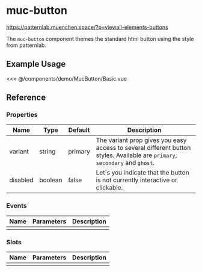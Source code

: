 <script setup>
import Basic from './demo/MucButton/Basic.vue'
</script>

# muc-button


https://patternlab.muenchen.space/?p=viewall-elements-buttons

The `muc-button` component themes the standard html button using the style from patternlab.

## Example Usage

<DemoContainer>
  <Basic/>
</DemoContainer>

<<< @/components/demo/MucButton/Basic.vue

## Reference

### Properties

| Name     | Type    | Default | Description                                                                                                                  |
|----------|---------|---------|------------------------------------------------------------------------------------------------------------------------------|
| variant  | string  | primary | The variant prop gives you easy access to several different button styles. Available are `primary`, `secondary` and `ghost`. |
| disabled | boolean | false   | Let`s you indicate that the button is not currently interactive or clickable.                                                |

### Events

| Name | Parameters | Description |
| ---- | ---------- | ----------- |
|      |            |             |

### Slots

| Name | Parameters | Description |
| ---- | ---------- | ----------- |
|      |            |             |
